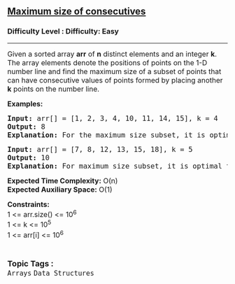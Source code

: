 <h2><a href="https://www.geeksforgeeks.org/problems/maximum-size-of-consecutives3154/1?page=5&category=Arrays&status=unsolved,attempted&sortBy=accuracy">Maximum size of consecutives</a></h2><h3>Difficulty Level : Difficulty: Easy</h3><hr><div class="problems_problem_content__Xm_eO"><p><span style="font-size: 12pt;">Given a sorted array <strong>arr</strong> of <strong>n</strong> distinct elements and an integer <strong>k</strong>. The array elements denote the positions of points on the 1-D number line and find the maximum size of a subset of points that can have consecutive values of points formed by placing another <strong>k</strong> points on the number line.</span></p>
<p><span style="font-size: 12pt;"><strong>Examples:</strong></span></p>
<pre><span style="font-size: 12pt;"><strong>Input: </strong>arr[] = [1, 2, 3, 4, 10, 11, 14, 15], k = 4
<strong>Output:</strong> 8
<strong>Explanation: </strong>For the maximum size subset, it is optimal to place the points on the number line at coordinates 12, 13, 16, and 17, so that the size of the consecutive valued subset will become 8 which will be maximum.</span></pre>
<pre><span style="font-size: 12pt;"><strong>Input: </strong>arr[] = [7, 8, 12, 13, 15, 18], k = 5
<strong>Output:</strong> 10
<strong>Explanation: </strong>For maximum size subset, it is optimal to place the points on number line at coordinates 9, 10, 11, 14 and 16, so that the size of the consecutive valued subset will become 10 which will be maximum .</span></pre>
<p><span style="font-size: 12pt;"><strong>Expected Time Complexity:</strong>&nbsp;O(n)<br><strong>Expected Auxiliary Space:</strong>&nbsp;O(1)</span></p>
<p><span style="font-size: 12pt;"><strong>Constraints:</strong><br>1 &lt;= arr.size() &lt;= 10<sup>6</sup><br>1 &lt;= k &lt;= 10<sup>5</sup><br>1 &lt;= arr[i] &lt;= 10<sup>6</sup></span></p></div><br><p><span style=font-size:18px><strong>Topic Tags : </strong><br><code>Arrays</code>&nbsp;<code>Data Structures</code>&nbsp;